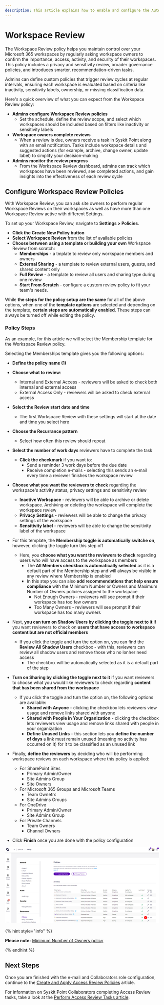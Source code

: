 ```yaml
---
description: This article explains how to enable and configure the Automated Access Review in Syskit Point.
---
```


# Workspace Review

The Workspace Review policy helps you maintain control over your Microsoft 365 workspaces by regularly asking workspace owners to confirm the importance, access, activity, and security of their workspaces. This policy includes a privacy and sensitivity review, broader governance policies, and introduces smarter, recommendation-driven tasks. 

Admins can define custom policies that trigger review cycles at regular intervals, ensuring each workspace is evaluated based on criteria like inactivity, sensitivity labels, ownership, or missing classification data.

Here's a quick overview of what you can expect from the Workspace Review policy: 

* **Admins configure Workspace Review policies**
  * Set the schedule, define the review scope, and select which workspaces should be included based on filters like inactivity or sensitivity labels
* **Workspace owners complete reviews**
  * When a review is due, owners receive a task in Syskit Point along with an email notification. Tasks include workspace details and suggested actions (for example, archive, change owner, update label) to simplify your decision-making
* **Admins monitor the review progress**
  * From the Workspace Review dashboard, admins can track which workspaces have been reviewed, see completed actions, and gain insights into the effectiveness of each review cycle 

## Configure Workspace Review Policies

With Workspace Review, you can ask site owners to perform regular Workspace Reviews on their workspaces as well as have more than one Workspace Review active with different Settings. 

To set up your Workspace Review, navigate to **Settings > Policies**. 

* **Click the Create New Policy button**
* **Select Workspace Review** from the list of available policies
* **Choose between using a template or building your own** Workspace Review from scratch:
  * **Memberships** - a tmplate to review only workspace members and owners
  * **External Sharing** - a template to review external users, guests, and shared content only
  * **Full Review** - a template to review all users and sharing type during one review 
  * **Start From Scratch** - configure a custom review policy to fit your team's needs. 

While **the steps for the policy setup are the same** for all of the above options, when one of the **template options** are selected and depending on the template, **certain steps are automatically enabled**. These steps can always be turned off while editing the policy.

### Policy Steps

As an example, for this article we will select the Membership template for the Workspace Review policy. 

Selecting the Memberships template gives you the following options:
* **Define the policy name (1)**
* **Choose what to review**:
  * Internal and External Access - reviewers will be asked to check both internal and external access
  * External Access Only - reviewers will be asked to check external access
* **Select the Review start date and time**
  * The first Workspace Review with these settings will start at the date and time you select here
* **Choose the Recurrance pattern** 
  * Select how often this review should repeat
* **Select the number of work days** reviewers have to complete the task 
  * **Click the checkmark** if you want to:
     * Send a reminder 3 work days before the due date
     * Receive completion e-mails - selecting this sends an e-mail every time a reviewer finishes the workspace review
* **Choose what you want the reviewers to check** regarding the workspace's activity status, privacy settings and sensitivity review
  * **Inactive Workspace** - reviewers will be able to archive or delete workspace. Archiving or deleting the workspace will complete the workspace review
  * **Privacy Settings** - reviewers will be able to change the privacy settings of the workspace
  * **Sensitivity label** - reviewers will be able to change the sensitivity label of the workspace
* For this template, the **Membership toggle is automatically switche on**, however, clicking the toggle turn this step off
  * Here, you **choose what you want the reviewers to check** regarding users who will have access to the workspace as members
    * The **All Members checkbox is automatically selected** as it is a default part of the Membership step and will always be visible in any review where Membership is enabled
    * In this step you can also **add recommendations that help ensure compliance** with the Minimum Number or Owners and Maximum Number of Owners policies assigned to the workspace
       * Not Enough Owners - reviewers will see prompt if their workspace has too few owners
       * Too Many Owners - reviewers will see prompt if their workspace has too many owners
* Next, **you can turn on Shadow Users by clicking the toggle next to it** if you want reviewers to check on **users that have access to workspace content but are not official members**
  * If you click the toggle and turn the option on, you can find the **Review All Shadow Users** checkbox - with this, reviewers can review all shadow users and remove those who no lonher need access
    * The checkbox will be automatically selected as it is a default part of the step
* **Turn on Sharing by clicking the toggle next to it** if you want reviewers to choose what you would like reviewers to check regarding **content that has been shared from the workspace**
  * If you click the toggle and turn the option on, the following options are available:
    * **Shared with Anyone** - clicking the checkbox lets reviewers view usage and remove links shared with anyone
    * **Shared with People in Your Organization** - clicking the checkbox lets reviewers view usage and remove links shared with people in your organization
    * **Define Unused Links** - this section lets you **define the number of days** a link must remain unused (meaning no activity has occurred on it) for it to be classified as an unused link
* Finally, **define the reviewers** by deciding who will be performing workspace reviews on each workspace where this policy is applied: 
  * For SharePoint Sites
    * Primary Admin/Owner
    * Site Admins Group
    * Site Owners
  * For Microsoft 365 Groups and Microsoft Teams
    * Team Ownetrs
    * Site Admins Groups
  * For OneDrive
    * Primary Admin/Owner
    * Site Admins Group
  * For Private Channels
    * Team Owners
    * Channel Owners
    
* Click **Finish** once you are done with the policy configuration 


![Orphaned Workspaces - Edit Policy](../../.gitbook/assets/set-up-automated-workflows-orphaned-edit.png)



{% hint style="info" %}

**Please note:** [Minimum Number of Owners policy](../../point-collaborators/resolve-governance-tasks/minimum-number-of-owners.md) 

{% endhint %}


## Next Steps

Once you are finished with the e-mail and Collaborators role configuration, continue to the [Create and Apply Access Review Policies](create-apply-access-review-policies.md) article.

For information on Syskit Point Collaborators completing Access Review tasks, take a look at the [Perform Access Review Tasks article](../../point-collaborators/resolve-governance-tasks/access-review.md).
